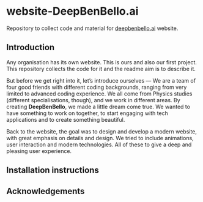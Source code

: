 # website-DeepBenBello.ai
Repository to collect code and material for [deepbenbello.ai](https://deepexplosivebenbello.github.io) website.

## Introduction
Any organisation has its own website. This is ours and also our first project.
This repository collects the code for it and the readme aim is to describe it.

But before we get right into it, let’s introduce ourselves — We are a team of four good friends with different coding backgrounds, ranging from very limited to advanced coding experience.
We all come from Physics studies (different specialisations, though), and we work in different areas.
By creating __DeepBenBello__, we made a little dream come true. We wanted to have something to work on together, to start engaging with tech applications and to create something beautiful.

Back to the website, the goal was to design and develop a modern website, with great emphasis on details and design. We tried to include animations, user interaction and modern technologies. All of these to give a deep and pleasing user experience.

## Installation instructions


## Acknowledgements
